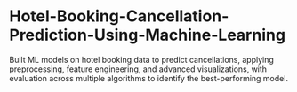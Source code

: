 # Hotel-Booking-Cancellation-Prediction-Using-Machine-Learning
Built ML models on hotel booking data to predict cancellations, applying preprocessing, feature engineering, and advanced visualizations, with evaluation across multiple algorithms to identify the best-performing model.
